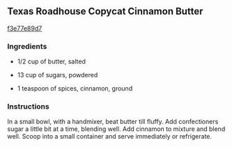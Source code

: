 ## Texas Roadhouse Copycat Cinnamon Butter

[f3e77e89d7](http://tastykitchen.com/recipes/condiments/texas-roadhouse-copycat-cinnamon-butter/)

### Ingredients

 - 1/2 cup of butter, salted

 - 13 cup of sugars, powdered

 - 1 teaspoon of spices, cinnamon, ground

### Instructions

In a small bowl, with a handmixer, beat butter till fluffy. Add confectioners sugar a little bit at a time, blending well. Add cinnamon to mixture and blend well. Scoop into a small container and serve immediately or refrigerate.